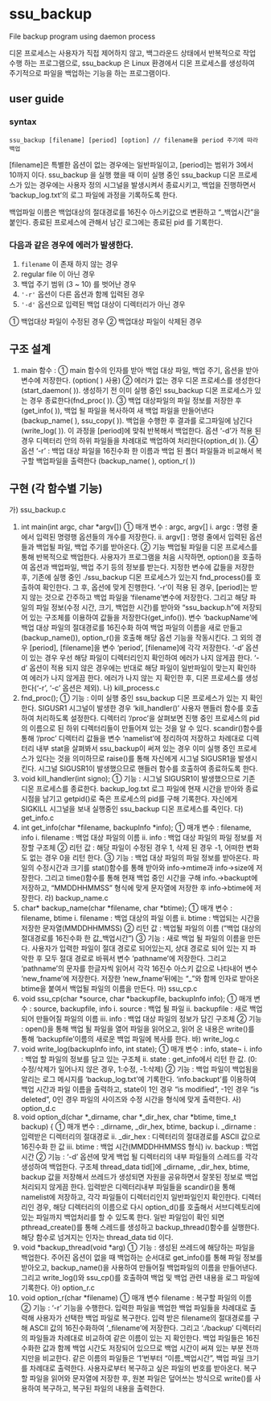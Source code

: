# ssu_backup
File backup program using daemon process

디몬 프로세스는 사용자가 직접 제어하지 않고, 백그라운드 상태에서 반복적으로 작업 수행 하는 프로그램으로, ssu_backup 은 Linux 환경에서 디몬 프로세스를 생성하여 주기적으로 파일을 백업하는 기능을 하는 프로그램이다. 

## user guide

### syntax
```
ssu_backup [filename] [period] [option] // filename을 period 주기에 따라 백업
```
[filename]은 특별한 옵션이 없는 경우에는 일반파일이고, [period]는 범위가 3에서 10까지 이다. ssu_backup 을 실행 했을 때 이미 실행 중인 ssu_backup 디몬 프로세스가 있는 경우에는 사용자 정의 시그널을 발생시켜서 종료시키고, 백업을 진행하면서 ‘backup_log.txt’의 로그 파일에 과정을 기록하도록 한다.

백업파일 이름은 백업대상의 절대경로를 16진수 아스키값으로 변환하고 “_백업시간”을 붙인다. 종료된 프로세스에 관해서 남긴 로그에는 종료된 pid 를 기록한다. 

### 다음과 같은 경우에 에러가 발생한다.

1. `filename` 이 존재 하지 않는 경우
2. regular file 이 아닌 경우
3. 백업 주기 범위 (3 ~ 10) 를 벗어난 경우
4. `'-r'` 옵션이 다른 옵션과 함께 입력된 경우
5. `'-d'` 옵션으로 입력된 백업 대상이 디렉터리가 아닌 경우

①	백업대상 파일이 수정된 경우
②	백업대상 파일이 삭제된 경우

## 구조 설계
1)	main 함수 :
①	main 함수의 인자를 받아 백업 대상 파일, 백업 주기, 옵션을 받아 변수에 저장한다. (option( ) 사용)
②	에러가 없는 경우 디몬 프로세스를 생성한다(start_daemon( )). 생성하기 전 이미 실행 중인 ssu_backup 디몬 프로세스가 있는 경우 종료한다(fnd_proc( )).
③	백업 대상파일의 파일 정보를 저장한 후(get_info( )), 백업 될 파일을 복사하여 새 백업 파일을 만들어낸다(backup_name( ), ssu_copy( )). 백업을 수행한 후 결과를 로그파일에 남긴다(write_log( )). 이 과정을 [period]에 맞춰 반복해서 백업한다.
옵션 ‘-d’가 적용 된 경우 디렉터리 안의 하위 파일들을 차례대로 백업하여 처리한다(option_d( )).
④	 옵션 ‘-r’ : 백업 대상 파일을 16진수화 한 이름과 백업 된 폴더 파일들과 비교해서 복구할 백업파일을 출력한다 (backup_name( ), option_r( ))


## 구현 (각 함수별 기능)
가)	ssu_backup.c
1)	int main(int argc, char *argv[])
①	매개 변수 : argc, argv[]
i.	argc : 명령 줄에서 입력된 명령행 옵션들의 개수를 저장한다.
ii.	argv[] : 명령 줄에서 입력된 옵션들과 백업될 파일, 백업 주기를 받아온다.
②	기능
백업될 파일을 디몬 프로세스를 통해 반복적으로 백업한다.
사용자가 프로그램을 처음 시작하면, option()을 호출하여 옵션과 백업파일, 백업 주기 등의 정보를 받는다. 지정한 변수에 값들을 저장한 후, 기존에 실행 중인 ./ssu_backup 디몬 프로세스가 있는지 fnd_process()를 호출하여 확인한다. 그 후, 옵션에 맞게 진행한다.
‘-r’이 적용 된 경우, [period]는 받지 않는 것으로 간주하고 백업 파일을 ‘filename’변수에 저장한다. 그리고 해당 파일의 파일 정보(수정 시간, 크기, 백업한 시간)를 받아와 “ssu_backup.h”에 저장되어 있는 구조체를 이용하여 값들을 저장한다(get_info()). 변수 ‘backupName’에 백업 대상 파일의 절대경로를 16진수화 하여 백업 파일의 이름을 새로 만들고(backup_name()), option_r()을 호출해 해당 옵션 기능을 작동시킨다.
그 외의 경우 [period], [filename]을 변수 ‘period’, [filename]에 각각 저장한다. ‘-d’ 옵션이 있는 경우 우선 해당 파일이 디렉터리인지 확인하여 에러가 나지 않게끔 한다. ‘-d’ 옵션이 적용 되지 않은 경우에는 반대로 해당 파일이 일반파일이 맞는지 확인하여 에러가 나지 않게끔 한다. 에러가 나지 않는 지 확인한 후, 디몬 프로세스를 생성한다(‘-r’, ‘-c’ 옵션은 제외).
나)	kill_process.c
1)	fnd_proc();
①	기능 : 이미 실행 중인 ssu_backup 디몬 프로세스가 있는 지 확인한다.
SIGUSR1 시그널이 발생한 경우 ‘kill_handler()’ 사용자 핸들러 함수를 호출하여 처리하도록 설정한다. 디렉터리 ‘/proc’을 살펴보면 진행 중인 프로세스의 pid의 이름으로 된 하위 디렉터리들이 만들어져 있는 것을 알 수 있다. scandir()함수를 통해 ‘/proc’ 디렉터리 값들을 변수 ‘namelist’에 정리하여 저장하고 차례대로 디렉터리 내부 stat을 살펴봐서 ssu_backup이 써져 있는 경우 이미 실행 중인 프로세스가 있다는 것을 의미하므로 raise()를 통해 자신에게 시그널 SIGUSR1을 발생시킨다. 시그널 SIGUSR1이 발생했으므로 핸들러 함수를 호출하여 종료하도록 한다.
2)	void kill_handler(int signo);
①	기능 : 시그널 SIGUSR1이 발생했으므로 기존 디몬 프로세스를 종료한다.
backup_log.txt 로그 파일에 현재 시간을 받아와 종료시점을 남기고 getpid()로 죽은 프로세스의 pid를 구해 기록한다. 자신에게 SIGKILL 시그널을 보내 실행중인 ssu_backup 디몬 프로세스를 죽인다.
다)	get_info.c
1)	int get_info(char *filename, backupInfo *info);
①	매개 변수 : filename, info
i.	filename : 백업 대상 파일의 이름
ii.	info : 백업 대상 파일의 파일 정보를 저장할 구조체
②	리턴 값 : 해당 파일이 수정된 경우 1, 삭제 된 경우 -1, 어떠한 변화도 없는 경우 0을 리턴 한다.
③	기능 : 백업 대상 파일의 파일 정보를 받아온다.
파일의 수정시간과 크기를 stat()함수를 통해 받아와 info->mtime과 info->size에 저장한다. 그리고 time()함수를 통해 현재 백업 중인 시간을 구해 info.->backupt에 저장하고, “MMDDHHMMSS” 형식에 맞게 문자열에 저장한 후 info->btime에 저장한다.
라)	backup_name.c
1)	char* backup_name(char *filename, char *btime);
①	매개 변수 : filename, btime
i.	filename : 백업 대상의 파일 이름
ii.	btime : 백업되는 시간을 저장한 문자열(MMDDHHMMSS)
②	리턴 값 : 백업될 파일의 이름 (“백업 대상의 절대경로를 16진수화 한 값_백업시간”)
③	기능 : 새로 백업 될 파일의 이름을 만든다.
사용자가 입력한 파일이 절대 경로로 되어있는지, 상대 경로로 되어 있는 지 파악한 후 모두 절대 경로로 바꿔서 변수 ‘pathname’에 저장한다. 그리고 ‘pathname’의 문자를 한글자씩 읽어서 각각 16진수 아스키 값으로 나타내어 변수 ‘new_fname’에 저장한다. 저장한 ‘new_fname’뒤에는 “_”와 함께 인자로 받아온 btime을 붙여서 백업될 파일의 이름을 만든다.
마)	ssu_cp.c
1)	void ssu_cp(char *source, char *backupfile, backupInfo info);
①	매개 변수 : source, backupfile, info
i.	source : 백업 될 파일
ii.	backupfile : 새로 백업되어 만들어질 파일의 이름
iii.	info : 백업 대상 파일의 정보가 담긴 구조체
②	기능 : open()을 통해 백업 될 파일을 열어 파일을 읽어오고, 읽어 온 내용은 write()를 통해 ‘backupfile’이름의 새로운 백업 파일에 복사를 한다.
바)	write_log.c
1)	void write_log(backupInfo info, int state);
①	매개 변수 : info, state¬
i.	info : 백업 할 파일의 정보를 담고 있는 구조체
ii.	state : get_info에서 리턴 한 값. (0:수정/삭제가 일어나지 않은 경우, 1:수정, -1:삭제)
②	기능 : 백업 파일이 백업됨을 알리는 로그 메시지를 ‘backup_log.txt’에 기록한다.
‘info.backupt’를 이용하여 백업 시간과 파일 이름을 출력하고, state이 1인 경우 “is modified”, -1인 경우 “is deleted”, 0인 경우 파일의 사이즈와 수정 시간을 형식에 맞게 출력한다.
사)	option_d.c
1)	void option_d(char *_dirname, char *_dir_hex, char *btime, time_t backup) {
①	매개 변수 : _dirname, _dir_hex, btime, backup
i.	_dirname : 입력받은 디렉터리의 절대경로
ii.	_dir_hex : 디렉터리의 절대경로를 ASCII 값으로 16진수화 한 값
iii.	btime : 백업 시간(MMDDHHMMSS 형식)
iv.	backup : 백업 시간
②	기능 : ‘-d’ 옵션에 맞게 백업 될 디렉터리의 내부 파일들의 스레드를 각각 생성하여 백업한다.
구조체 thread_data tid[]에 _dirname, _dir_hex, btime, backup 값을 저장해서 쓰레드가 생성되면 자원을 공유하면서 잘못된 정보로 백업처리되지 않게끔 한다. 입력받은 디렉터리내부 파일들을 scandir()을 통해 namelist에 저장하고, 각각 파일들이 디렉터리인지 일반파일인지 확인한다. 디렉터리인 경우, 해당 디렉터리의 이름으로 다시 option_d()를 호출해서 서브디렉토리에 있는 파일까지 백업처리를 할 수 있도록 한다. 일반 파일임이 확인 되면 pthread_create()를 통해 스레드를 생성하고 backup_thread()함수를 실행한다. 해당 함수로 넘겨지는 인자는 thread_data tid 이다.
2)	void *backup_thread(void *arg)
①	기능 : 생성된 쓰레드에 해당하는 파일을 백업한다. 주어진 옵션이 없을 때 백업하는 순서대로 get_info()를 통해 파일 정보를 받아오고, backup_name()을 사용하여 만들어질 백업파일의 이름을 만들어낸다. 그리고 write_log()와 ssu_cp()를 호출하여 백업 및 백업 관련 내용을 로그 파일에 기록한다.
아)	option_r.c
1)	void option_r(char *filename)
①	매개 변수 filename : 복구할 파일의 이름
②	기능 : ‘-r’ 기능을 수행한다. 입력한 파일을 백업한 백업 파일들을 차례대로 출력해 사용자가 선택한 백업 파일로 복구한다.
입력 받은 filename의 절대경로를 구해 ASCII 값의 16진수화하여 ‘_filename’에 저장한다. 그리고 ‘./backup’ 디렉터리의 파일들과 차례대로 비교하여 같은 이름이 있는 지 확인한다. 백업 파일들은 16진수화한 값과 함께 백업 시간도 저장되어 있으므로 백업 시간이 써져 있는 부분 전까지만을 비교한다. 같은 이름의 파일들은 ‘1’번부터 “이름_백업시간”, 백업 파일 크기를 차례대로 출력한다. 사용자로부터 복구하고 싶은 파일의 번호를 받아온다. 복구할 파일을 읽어와 문자열에 저장한 후, 원본 파일은 덮어쓰는 방식으로 write()를 사용하여 복구하고, 복구된 파일의 내용을 출력한다.
